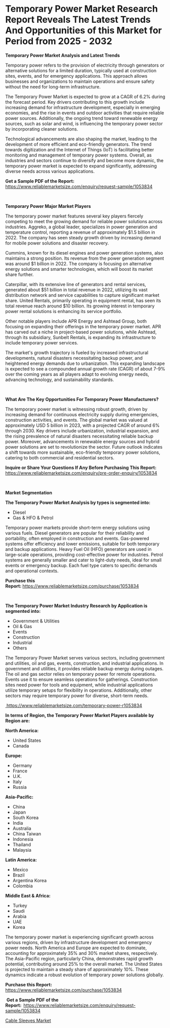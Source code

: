 <p><h1>Temporary Power Market Research Report Reveals The Latest Trends And Opportunities of this Market for Period from 2025 - 2032</h1></p><p><strong>Temporary Power Market Analysis and Latest Trends</strong></p>
<p><p>Temporary power refers to the provision of electricity through generators or alternative solutions for a limited duration, typically used at construction sites, events, and for emergency applications. This approach allows businesses and organizations to maintain operations and ensure safety without the need for long-term infrastructure.</p><p>The Temporary Power Market is expected to grow at a CAGR of 6.2% during the forecast period. Key drivers contributing to this growth include increasing demand for infrastructure development, especially in emerging economies, and the rise in events and outdoor activities that require reliable power sources. Additionally, the ongoing trend toward renewable energy sources, such as solar and wind, is influencing the temporary power sector by incorporating cleaner solutions.</p><p>Technological advancements are also shaping the market, leading to the development of more efficient and eco-friendly generators. The trend towards digitization and the Internet of Things (IoT) is facilitating better monitoring and management of temporary power systems. Overall, as industries and sectors continue to diversify and become more dynamic, the temporary power market is expected to expand significantly, addressing diverse needs across various applications.</p></p>
<p><strong>Get a Sample PDF of the Report:&nbsp;</strong> <a href="https://www.reliablemarketsize.com/enquiry/request-sample/1053834?utm_campaign=3205&utm_medium=2&utm_source=Github&utm_content=ia&utm_term=07042025&utm_id=temporary-power">https://www.reliablemarketsize.com/enquiry/request-sample/1053834</a></p>
<p>&nbsp;</p>
<p><strong>Temporary Power Major Market Players</strong></p>
<p><p>The temporary power market features several key players fiercely competing to meet the growing demand for reliable power solutions across industries. Aggreko, a global leader, specializes in power generation and temperature control, reporting a revenue of approximately $1.5 billion in 2022. The company has seen steady growth driven by increasing demand for mobile power solutions and disaster recovery.</p><p>Cummins, known for its diesel engines and power generation systems, also maintains a strong position. Its revenue from the power generation segment was around $1 billion in 2022. The company is focusing on alternative energy solutions and smarter technologies, which will boost its market share further.</p><p>Caterpillar, with its extensive line of generators and rental services, generated about $51 billion in total revenue in 2022, utilizing its vast distribution network and service capabilities to capture significant market share. United Rentals, primarily operating in equipment rental, has seen its total revenue reach around $10 billion. Its growing interest in temporary power rental solutions is enhancing its service portfolio.</p><p>Other notable players include APR Energy and Ashtead Group, both focusing on expanding their offerings in the temporary power market. APR has carved out a niche in project-based power solutions, while Ashtead, through its subsidiary, Sunbelt Rentals, is expanding its infrastructure to include temporary power services.</p><p>The market's growth trajectory is fueled by increased infrastructural developments, natural disasters necessitating backup power, and heightened energy demands due to urbanization. This expanding landscape is expected to see a compounded annual growth rate (CAGR) of about 7-9% over the coming years as all players adapt to evolving energy needs, advancing technology, and sustainability standards.</p></p>
<p>&nbsp;</p>
<p><strong>What Are The Key Opportunities For Temporary Power Manufacturers?</strong></p>
<p><p>The temporary power market is witnessing robust growth, driven by increasing demand for continuous electricity supply during emergencies, construction activities, and events. The global market was valued at approximately USD 5 billion in 2023, with a projected CAGR of around 6% through 2030. Key drivers include urbanization, industrial expansion, and the rising prevalence of natural disasters necessitating reliable backup power. Moreover, advancements in renewable energy sources and hybrid power solutions are set to revolutionize the sector. Future outlook indicates a shift towards more sustainable, eco-friendly temporary power solutions, catering to both commercial and residential sectors.</p></p>
<p><strong>Inquire or Share Your Questions If Any Before Purchasing This Report:</strong> <a href="https://www.reliablemarketsize.com/enquiry/pre-order-enquiry/1053834?utm_campaign=3205&utm_medium=2&utm_source=Github&utm_content=ia&utm_term=07042025&utm_id=temporary-power">https://www.reliablemarketsize.com/enquiry/pre-order-enquiry/1053834</a></p>
<p>&nbsp;</p>
<p><strong>Market Segmentation</strong></p>
<p><strong>The Temporary Power Market Analysis by types is segmented into:</strong></p>
<p><ul><li>Diesel</li><li>Gas & HFO & Petrol</li></ul></p>
<p><p>Temporary power markets provide short-term energy solutions using various fuels. Diesel generators are popular for their reliability and portability, often employed in construction and events. Gas-powered systems offer efficiency and lower emissions, suitable for both temporary and backup applications. Heavy Fuel Oil (HFO) generators are used in large-scale operations, providing cost-effective power for industries. Petrol systems are generally smaller and cater to light-duty needs, ideal for small events or emergency backup. Each fuel type caters to specific demands and operational contexts.</p></p>
<p><strong>Purchase this Report:&nbsp;</strong><a href="https://www.reliablemarketsize.com/purchase/1053834?utm_campaign=3205&utm_medium=2&utm_source=Github&utm_content=ia&utm_term=07042025&utm_id=temporary-power">https://www.reliablemarketsize.com/purchase/1053834</a></p>
<p>&nbsp;</p>
<p><strong>The Temporary Power Market Industry Research by Application is segmented into:</strong></p>
<p><ul><li>Government & Utilities</li><li>Oil & Gas</li><li>Events</li><li>Construction</li><li>Industrial</li><li>Others</li></ul></p>
<p><p>The Temporary Power Market serves various sectors, including government and utilities, oil and gas, events, construction, and industrial applications. In government and utilities, it provides reliable backup energy during outages. The oil and gas sector relies on temporary power for remote operations. Events use it to ensure seamless operations for gatherings. Construction sites need power for tools and equipment, while industrial applications utilize temporary setups for flexibility in operations. Additionally, other sectors may require temporary power for diverse, short-term needs.</p></p>
<p><a href="https://www.reliablemarketsize.com/temporary-power-r1053834?utm_campaign=3205&utm_medium=2&utm_source=Github&utm_content=ia&utm_term=07042025&utm_id=temporary-power">&nbsp;https://www.reliablemarketsize.com/temporary-power-r1053834</a></p>
<p><strong>In terms of Region, the Temporary Power Market Players available by Region are:</strong></p>
<p>
    <p> <strong> North America: </strong>
        <ul>
            <li>United States</li>
            <li>Canada</li>
        </ul>
        </p> 
    <p> <strong> Europe: </strong>
        <ul>
            <li>Germany</li>
            <li>France</li>
            <li>U.K.</li>
            <li>Italy</li>
            <li>Russia</li>
        </ul>
        </p> 
    <p> <strong> Asia-Pacific: </strong>
        <ul>
            <li>China</li>
            <li>Japan</li>
            <li>South Korea</li>
            <li>India</li>
            <li>Australia</li>
            <li>China Taiwan</li>
            <li>Indonesia</li>
            <li>Thailand</li>
            <li>Malaysia</li>
        </ul>
        </p> 
    <p> <strong> Latin America: </strong>
        <ul>
            <li>Mexico</li>
            <li>Brazil</li>
            <li>Argentina Korea</li>
            <li>Colombia</li>
        </ul>
        </p> 
    <p> <strong> Middle East & Africa: </strong>
        <ul>
            <li>Turkey</li>
            <li>Saudi</li>
            <li>Arabia</li>
            <li>UAE</li>
            <li>Korea</li>
        </ul>
    </p>
    </p>
<p><p>The temporary power market is experiencing significant growth across various regions, driven by infrastructure development and emergency power needs. North America and Europe are expected to dominate, accounting for approximately 35% and 30% market shares, respectively. The Asia-Pacific region, particularly China, demonstrates rapid growth potential, contributing around 25% to the overall market. The United States is projected to maintain a steady share of approximately 10%. These dynamics indicate a robust evolution of temporary power solutions globally.</p></p>
<p><strong>Purchase this Report: </strong><a href="https://www.reliablemarketsize.com/purchase/1053834?utm_campaign=3205&utm_medium=2&utm_source=Github&utm_content=ia&utm_term=07042025&utm_id=temporary-power">https://www.reliablemarketsize.com/purchase/1053834</a></p>
<p>&nbsp;<strong>Get a Sample PDF of the Report:&nbsp;&nbsp;</strong><a href="https://www.reliablemarketsize.com/enquiry/request-sample/1053834?utm_campaign=3205&utm_medium=2&utm_source=Github&utm_content=ia&utm_term=07042025&utm_id=temporary-power">https://www.reliablemarketsize.com/enquiry/request-sample/1053834</a></p>
<p><strong></strong></p>
<p><p><a href="https://github.com/donkalucine10/Market-Research-Report-List-1/blob/main/cable-sleeves-market.md?utm_campaign=3205&utm_medium=2&utm_source=Github&utm_content=ia&utm_term=07042025&utm_id=temporary-power">Cable Sleeves Market</a></p></p>